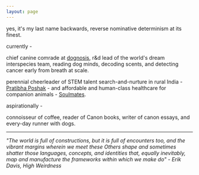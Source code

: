 ```yaml
---
layout: page
---
```


yes, it's my last name backwards, reverse nominative determinism at its finest.

currently -

chief canine comrade at [dognosis](https://www.dognosis.tech/), r&d lead of the world's dream interspecies team, reading dog minds, decoding scents, and detecting cancer early from breath at scale.

perennial cheerleader of STEM talent search-and-nurture in rural India - [Pratibha Poshak](www.pratibhaposhak.in) - and affordable and human-class healthcare for companion animals - [Soulmates](https://www.soulmates.vet/).

aspirationally -

 connoisseur of coffee, reader of Canon books, writer of canon essays, and every-day runner with dogs.



---

*"The world is full of constructions, but it is full of encounters too, and the vibrant margins wherein we meet these Others shape and sometimes shatter those languages, concepts, and identities that, equally inevitably, map and manufacture the frameworks within which we make do" - Erik Davis, High Weirdness*
